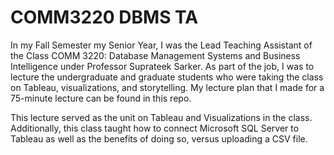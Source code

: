 # COMM3220 DBMS TA

In my Fall Semester my Senior Year, I was the Lead Teaching Assistant of the Class COMM 3220: Database Management Systems and Business Intelligence under Professor Suprateek Sarker. As part of the job, I was to lecture the undergraduate and graduate students who were taking the class on Tableau, visualizations, and storytelling. My lecture plan that I made for a 75-minute lecture can be found in this repo.

This lecture served as the unit on Tableau and Visualizations in the class. Additionally, this class taught how to connect Microsoft SQL Server to Tableau as well as the benefits of doing so, versus uploading a CSV file.
